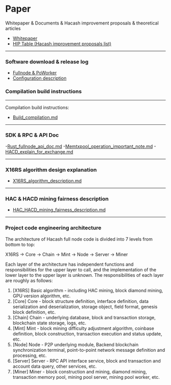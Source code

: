 # Paper
Whitepaper & Documents & Hacash improvement proposals & theoretical articles


- [Whitepaper](https://github.com/hacash/doc/blob/main/whitepaper.pdf)
- [HIP Table (Hacash improvement proposals list)](https://github.com/hacash/doc/blob/main/HIP/HIP-table.md)

---

### Software download & release log

- [Fullnode & PoWorker](https://github.com/hacash/rust/releases)
- [Configuration description](https://github.com/hacash/doc/blob/main/build/config_description.md)

### Compilation build instructions 

---

Compilation build instructions: 

- [Build_compilation.md](https://github.com/hacash/doc/blob/main/build/build_compilation.md)

---

### SDK & RPC & API Doc 

-[Rust_fullnode_api_doc.md](https://github.com/hacash/doc/blob/main/server/fullnode_api_doc.md) 
-[Memtxpool_operation_important_note.md](https://github.com/hacash/doc/blob/main/server/memtxpool_operation_important_note.md) 
-[HACD_explain_for_exchange.md](https://github.com/hacash/doc/blob/main/server/hacd_explain_for_exchange.md) 

---

### X16RS algorithm design explanation

- [X16RS_algorithm_description.md](https://github.com/hacash/doc/blob/main/tech/x16rs_algorithm_description.md)

---

### HAC & HACD mining fairness description

- [HAC_HACD_mining_fairness_description.md](https://github.com/hacash/doc/blob/main/tech/HAC_HACD_mining_fairness_description.md)

---

### Project code engineering architecture

The architecture of Hacash full node code is divided into 7 levels from bottom to top:

X16RS -> Core -> Chain -> Mint -> Node -> Server -> Miner

Each layer of the architecture has independent functions and responsibilities for the upper layer to call, and the implementation of the lower layer to the upper layer is unknown. The responsibilities of each layer are roughly as follows:

1. [X16RS] Basic algorithm - including HAC mining, block diamond mining, GPU version algorithm, etc.
2. [Core] Core - block structure definition, interface definition, data serialization and deserialization, storage object, field format, genesis block definition, etc.
3. [Chain] Chain - underlying database, block and transaction storage, blockchain state storage, logs, etc.
4. [Mint] Mint - block mining difficulty adjustment algorithm, coinbase definition, block construction, transaction execution and status update, etc.
5. [Node] Node - P2P underlying module, Backend blockchain synchronization terminal, point-to-point network message definition and processing, etc.
6. [Server] Server - RPC API interface service, block and transaction and account data query, other services, etc.
7. [Miner] Miner - block construction and mining, diamond mining, transaction memory pool, mining pool server, mining pool worker, etc.

